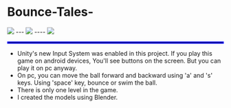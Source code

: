 # Bounce-Tales-

<img src="https://github.com/Rizaou/Bounce-Tales-/blob/readme.md_file/images/menu.jpg"/>
---
<img src="https://github.com/Rizaou/Bounce-Tales-/blob/readme.md_file/images/1.jpg"/>
----
<img src="https://github.com/Rizaou/Bounce-Tales-/blob/readme.md_file/images/2.jpg"/>
<hr style="border:2px solid blue">

* Unity's new Input System was enabled in this project. If you play this game on android devices, You'll see buttons on the screen. But you can play it on pc anyway.
* On pc, you can move the ball forward and backward using 'a' and 's' keys. Using 'space' key, bounce or swim the ball.
* There is only one level in the game.
* I created the models using Blender.
